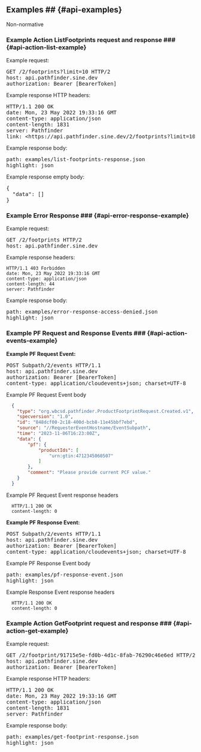 ## Examples ## {#api-examples}

<div class=note>Non-normative</div>

### Example Action ListFootprints request and response ### {#api-action-list-example}


<div class="example">

Example request:

<pre highlight=http>
GET /2/footprints?limit=10 HTTP/2
host: api.pathfinder.sine.dev
authorization: Bearer [BearerToken]
</pre>

Example response HTTP headers:
<pre highlight=http>
HTTP/1.1 200 OK
date: Mon, 23 May 2022 19:33:16 GMT
content-type: application/json
content-length: 1831
server: Pathfinder
link: &lt;https://api.pathfinder.sine.dev/2/footprints?limit=10&amp;offset=10&gt;; rel="next"
</pre>

Example response body:
<pre class=include-code>
path: examples/list-footprints-response.json
highlight: json
</pre>

Example response empty body:
<pre highlight=json>
{
  "data": []
}
</pre>

</div>

### Example Error Response ### {#api-error-response-example}

<div class=example>

Example request:

<pre highlight=http>
GET /2/footprints HTTP/2
host: api.pathfinder.sine.dev
</pre>

Example response headers:

```http
HTTP/1.1 403 Forbidden
date: Mon, 23 May 2022 19:33:16 GMT
content-type: application/json
content-length: 44
server: Pathfinder
```
Example response body:
<pre class=include-code>
path: examples/error-response-access-denied.json
highlight: json
</pre>

</div>

### Example PF Request and Response Events  ### {#api-action-events-example}

<strong>Example PF Request Event:</strong>
<div class="example">
<pre highlight=http>
POST Subpath/2/events HTTP/1.1
host: api.pathfinder.sine.dev
authorization: Bearer [BearerToken]
content-type: application/cloudevents+json; charset=UTF-8
</pre>

Example PF Request Event body
```json
  {
    "type": "org.wbcsd.pathfinder.ProductFootprintRequest.Created.v1",
    "specversion": "1.0",
    "id": "848dcf00-2c18-400d-bcb8-11e45bbf7ebd",
    "source": "//RequesterEventHostname/EventSubpath",
    "time": "2023-11-06T16:23:00Z",
    "data": {
        "pf": {
            "productIds": [
                "urn:gtin:4712345060507"
            ]
        },
        "comment": "Please provide current PCF value."
    }
  }
```
Example PF Request Event response headers
  ```http
    HTTP/1.1 200 OK
    content-length: 0
  ```
</div>
<strong>Example PF Response Event:</strong>
<div class="example">
<pre highlight=http>
POST Subpath/2/events HTTP/1.1
host: api.pathfinder.sine.dev
authorization: Bearer [BearerToken]
content-type: application/cloudevents+json; charset=UTF-8
</pre>

Example PF Response Event body
<pre class=include-code>
path: examples/pf-response-event.json
highlight: json
</pre>

Example Response Event response headers
  ```http
    HTTP/1.1 200 OK
    content-length: 0
  ```
</div>


### Example Action GetFootprint request and response ### {#api-action-get-example}

<div class="example">

Example request:

<pre highlight=http>
GET /2/footprint/91715e5e-fd0b-4d1c-8fab-76290c46e6ed HTTP/2
host: api.pathfinder.sine.dev
authorization: Bearer [BearerToken]
</pre>

Example response HTTP headers:
<pre highlight=http>
HTTP/1.1 200 OK
date: Mon, 23 May 2022 19:33:16 GMT
content-type: application/json
content-length: 1831
server: Pathfinder
</pre>

Example response body:
<pre class=include-code>
path: examples/get-footprint-response.json
highlight: json
</pre>

</div>

